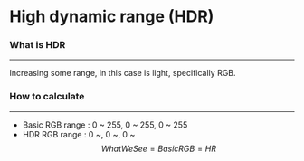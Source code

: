 # High dynamic range (HDR)
### What is HDR
---
Increasing some range, in this case is light, specifically RGB.

### How to calculate
---
- Basic RGB range : 0 ~ 255, 0 ~ 255, 0 ~ 255
- HDR RGB range : 0 ~, 0 ~, 0 ~
$$
WhatWeSee = BasicRGB = HR
$$